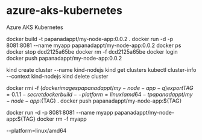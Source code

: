 # azure-aks-kubernetes
Azure AKS Kubernetes


docker build -t papanadappt/my-node-app:0.0.2 .
docker run -d -p 8081:8081 --name myapp papanadappt/my-node-app:0.0.2
docker ps
docker stop dcd2125a65be
docker rm -f dcd2125a65be
docker login
docker push papanadappt/my-node-app:0.0.2

kind create cluster --name kind-nodejs
kind get clusters
kubectl cluster-info --context kind-nodejs
kind delete cluster



docker rmi -f $(docker images papanadappt/my-node-app -q)
export TAG=0.1.1-secret
docker build --platform=linux/amd64 -t papanadappt/my-node-app:${TAG} .
docker push papanadappt/my-node-app:${TAG}

docker run -d -p 8081:8081 --name myapp papanadappt/my-node-app:${TAG}
docker rm -f myapp







--platform=linux/amd64